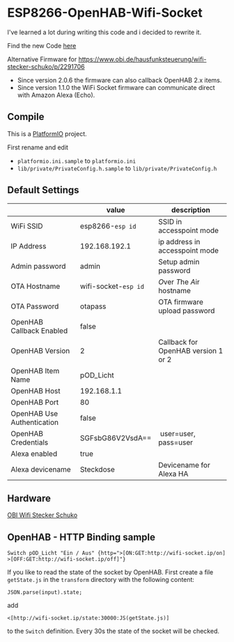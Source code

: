 

# ESP8266-OpenHAB-Wifi-Socket

I've learned a lot during writing this code and i decided to rewrite it.

Find the new Code [here](https://github.com/thorsten-l/ESP8266-WiFi-Socket-NG)


Alternative Firmware for https://www.obi.de/hausfunksteuerung/wifi-stecker-schuko/p/2291706

- Since version 2.0.6 the firmware can also callback OpenHAB 2.x items.
- Since version 1.1.0 the WiFi Socket firmware can communicate direct with Amazon Alexa (Echo).

## Compile
This is a [PlatformIO](https://platformio.org/) project.

First rename and edit

- `platformio.ini.sample` to `platformio.ini`
- `lib/private/PrivateConfig.h.sample` to `lib/private/PrivateConfig.h`

## Default Settings

|    | value | description |
|----|-------|-------------|
| WiFi SSID | esp8266-`esp id` | SSID in accesspoint mode |
| IP Address | 192.168.192.1 | ip address in accesspoint mode |
| Admin password | admin | Setup admin password |
| OTA Hostname | wifi-socket-`esp id` | *O*ver *T*he *A*ir hostname |
| OTA Password | otapass | OTA firmware upload password |
| OpenHAB Callback Enabled | false | |
| OpenHAB Version | 2 | Callback for OpenHAB version 1 or 2 |
| OpenHAB Item Name | pOD_Licht | |
| OpenHAB Host | 192.168.1.1 | |
| OpenHAB Port | 80 | |
| OpenHAB Use Authentication | false | |
| OpenHAB Credentials | SGFsbG86V2VsdA== | user=user, pass=user |
| Alexa enabled | true |  |
| Alexa devicename | Steckdose | Devicename for Alexa HA |

## Hardware
[OBI Wifi Stecker Schuko](https://www.obi.de/hausfunksteuerung/wifi-stecker-schuko/p/2291706)

## OpenHAB - HTTP Binding sample

```
Switch pOD_Licht "Ein / Aus" {http=">[ON:GET:http://wifi-socket.ip/on] >[OFF:GET:http://wifi-socket.ip/off]"}
```

If you like to read the state of the socket by OpenHAB. First create a file `getState.js` in the `transform` directory with the following content:
```
JSON.parse(input).state;
```

add
```
<[http://wifi-socket.ip/state:30000:JS(getState.js)]
```
to the `Switch` definition. Every 30s the state of the socket will be checked.
